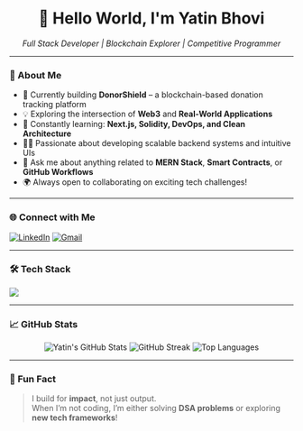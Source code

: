 <h1 align="center">👋 Hello World, I'm Yatin Bhovi</h1>

<p align="center"><em>Full Stack Developer | Blockchain Explorer | Competitive Programmer</em></p>

---

### 🚀 About Me

- 🔭 Currently building **DonorShield** – a blockchain-based donation tracking platform
- 💡 Exploring the intersection of **Web3** and **Real-World Applications**
- 🧠 Constantly learning: **Next.js, Solidity, DevOps, and Clean Architecture**
- 👨‍💻 Passionate about developing scalable backend systems and intuitive UIs
- 💬 Ask me about anything related to **MERN Stack**, **Smart Contracts**, or **GitHub Workflows**
- 🌍 Always open to collaborating on exciting tech challenges!

---

### 🌐 Connect with Me

[![LinkedIn](https://img.shields.io/badge/-LinkedIn-0077B5?style=for-the-badge&logo=linkedin&logoColor=white)](https://linkedin.com/in/yatin-bhovi-85b63126a/)
[![Gmail](https://img.shields.io/badge/-Email-D14836?style=for-the-badge&logo=gmail&logoColor=white)](mailto:yatinbhovi144@gmail.com)

---

### 🛠 Tech Stack

<p align="left">
  <img src="https://skillicons.dev/icons?i=html,css,js,react,nodejs,express,mongodb,solidity,nextjs,java,cpp,python,git,github,vscode,firebase" />
</p>

---

### 📈 GitHub Stats

<p align="center">
  <img src="https://github-readme-stats.vercel.app/api?username=07Yatin&show_icons=true&theme=github_dark" alt="Yatin's GitHub Stats" />
  <img src="https://streak-stats.demolab.com/?user=07Yatin&theme=dark" alt="GitHub Streak" />
  <img src="https://github-readme-stats.vercel.app/api/top-langs/?username=07Yatin&layout=compact&theme=github_dark" alt="Top Languages" />
</p>

---

### 🧩 Fun Fact

> I build for **impact**, not just output.  
> When I’m not coding, I’m either solving **DSA problems** or exploring **new tech frameworks**!
